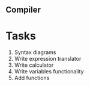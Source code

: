 ## Compiler

# Tasks

1. Syntax diagrams
2. Write expression translator
3. Write calculator
4. Write variables functionality
5. Add functions
